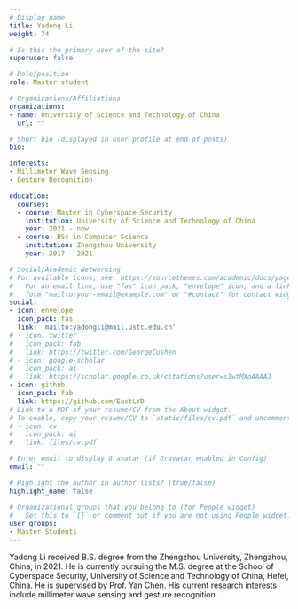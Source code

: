 ```yaml
---
# Display name
title: Yadong Li
weight: 74

# Is this the primary user of the site?
superuser: false

# Role/position
role: Master student

# Organizations/Affiliations
organizations:
- name: University of Science and Technology of China
  url: ""

# Short bio (displayed in user profile at end of posts)
bio:

interests:
- Millimeter Wave Sensing
- Gesture Recognition

education:
  courses:
  - course: Master in Cyberspace Security
    institution: University of Science and Technology of China
    year: 2021 - now
  - course: BSc in Computer Science
    institution: Zhengzhou University
    year: 2017 - 2021

# Social/Academic Networking
# For available icons, see: https://sourcethemes.com/academic/docs/page-builder/#icons
#   For an email link, use "fas" icon pack, "envelope" icon, and a link in the
#   form "mailto:your-email@example.com" or "#contact" for contact widget.
social:
- icon: envelope
  icon_pack: fas
  link: 'mailto:yadongli@mail.ustc.edu.cn'
# - icon: twitter
#   icon_pack: fab
#   link: https://twitter.com/GeorgeCushen
# - icon: google-scholar
#   icon_pack: ai
#   link: https://scholar.google.co.uk/citations?user=sIwtMXoAAAAJ
- icon: github
  icon_pack: fab
  link: https://github.com/EastLYD
# Link to a PDF of your resume/CV from the About widget.
# To enable, copy your resume/CV to `static/files/cv.pdf` and uncomment the lines below.
# - icon: cv
#   icon_pack: ai
#   link: files/cv.pdf

# Enter email to display Gravatar (if Gravatar enabled in Config)
email: ""

# Highlight the author in author lists? (true/false)
highlight_name: false

# Organizational groups that you belong to (for People widget)
#   Set this to `[]` or comment out if you are not using People widget.
user_groups:
- Master Students
---
```

Yadong Li received B.S. degree from the Zhengzhou University,  Zhengzhou, China, in 2021.  He is currently pursuing the M.S. degree at the School of Cyberspace Security, University of Science and Technology of China, Hefei, China. He is supervised by Prof. Yan Chen. His current research interests include millimeter wave sensing and gesture recognition.